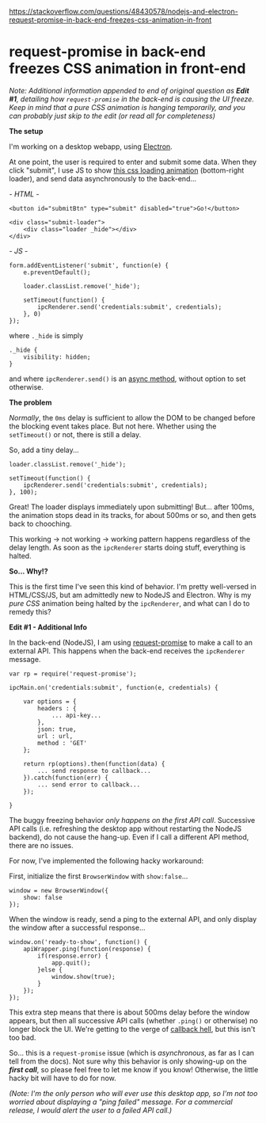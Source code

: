 <a href="https://stackoverflow.com/questions/48430578/nodejs-and-electron-request-promise-in-back-end-freezes-css-animation-in-front">https://stackoverflow.com/questions/48430578/nodejs-and-electron-request-promise-in-back-end-freezes-css-animation-in-front</a><div id="articleHeader"><h1>request-promise in back-end freezes CSS animation in front-end</h1></div>

<p><em>Note: Additional information appended to end of original question as <strong>Edit #1</strong>, detailing how <code>request-promise</code> in the back-end is causing the UI freeze. Keep in mind that a pure CSS animation is hanging temporarily, and you can probably just skip to the edit (or read all for completeness)</em></p>

<p><strong>The setup</strong></p>

<p>I'm working on a desktop webapp, using <a href="https://electronjs.org/docs" target="_blank">Electron</a>.</p>

<p>At one point, the user is required to enter and submit some data. When they click "submit", I use JS to show <a href="https://projects.lukehaas.me/css-loaders/" target="_blank">this css loading animation</a> (bottom-right loader), and send data asynchronously to the back-end...</p>

<p><em>- HTML -</em></p>

<pre><code>&lt;button id="submitBtn" type="submit" disabled="true"&gt;Go!&lt;/button&gt;

&lt;div class="submit-loader"&gt;
    &lt;div class="loader _hide"&gt;&lt;/div&gt;
&lt;/div&gt;</code></pre>

<p><em>- JS -</em></p>

<pre><code>form.addEventListener('submit', function(e) {
    e.preventDefault();

    loader.classList.remove('_hide');

    setTimeout(function() {
        ipcRenderer.send('credentials:submit', credentials);
    }, 0)
});</code></pre>

<p>where <code>._hide</code> is simply</p>

<pre><code>._hide {
    visibility: hidden;
}</code></pre>

<p>and where <code>ipcRenderer.send()</code> is an <a href="https://electronjs.org/docs/api/ipc-renderer#ipcrenderersendchannel-arg1-arg2-" target="_blank">async method</a>, without option to set otherwise.</p>

<p><strong>The problem</strong></p>

<p><em>Normally</em>, the <code>0ms</code> delay is sufficient to allow the DOM to be changed before the blocking event takes place. But not here. Whether using the <code>setTimeout()</code> or not, there is still a delay.</p>

<p>So, add a tiny delay...</p>

<pre><code>loader.classList.remove('_hide');

setTimeout(function() {
    ipcRenderer.send('credentials:submit', credentials);
}, 100);</code></pre>

<p>Great! The loader displays immediately upon submitting! But... after 100ms, the animation stops dead in its tracks, for about 500ms or so, and then gets back to chooching.</p>

<p>This working -&gt; not working -&gt; working pattern happens regardless of the delay length. As soon as the <code>ipcRenderer</code> starts doing stuff, everything is halted.</p>

<p><strong>So... Why!?</strong></p>

<p>This is the first time I've seen this kind of behavior. I'm pretty well-versed in HTML/CSS/JS, but am admittedly new to NodeJS and Electron. Why is my <em>pure CSS</em> animation being halted by the <code>ipcRenderer</code>, and what can I do to remedy this?</p>

<p><strong>Edit #1 - Additional Info</strong></p>

<p>In the back-end (NodeJS), I am using <a href="https://www.npmjs.com/package/request-promise" target="_blank">request-promise</a> to make a call to an external API. This happens when the back-end receives the <code>ipcRenderer</code> message.</p>

<pre><code>var rp = require('request-promise');

ipcMain.on('credentials:submit', function(e, credentials) {    

    var options = {
        headers : {
            ... api-key...
        },
        json: true,
        url : url,
        method : 'GET'
    };

    return rp(options).then(function(data) {
        ... send response to callback...
    }).catch(function(err) {
        ... send error to callback...
    });

}</code></pre>

<p>The buggy freezing behavior <em>only happens on the first API call</em>. Successive API calls (i.e. refreshing the desktop app without restarting the NodeJS backend), do not cause the hang-up. Even if I call a different API method, there are no issues.</p>

<p>For now, I've implemented the following hacky workaround:</p>

<p>First, initialize the first <code>BrowserWindow</code> with <code>show:false</code>...</p>

<pre><code>window = new BrowserWindow({
    show: false
});</code></pre>

<p>When the window is ready, send a ping to the external API, and only display the window after a successful response...</p>

<pre><code>window.on('ready-to-show', function() {
    apiWrapper.ping(function(response) {
        if(response.error) {
            app.quit();
        }else {
            window.show(true);
        }
    });
});</code></pre>

<p>This extra step means that there is about 500ms delay before the window appears, but then all successive API calls (whether <code>.ping()</code> or otherwise) no longer block the UI. We're getting to the verge of <a href="http://callbackhell.com/" target="_blank">callback hell</a>, but this isn't too bad.</p>

<p>So... this is a <code>request-promise</code> issue (which is <em>asynchronous</em>, as far as I can tell from the docs). Not sure why this behavior is only showing-up on the <strong><em>first call</em></strong>, so please feel free to let me know if you know! Otherwise, the little hacky bit will have to do for now.</p>

<p><em>(Note: I'm the only person who will ever use this desktop app, so I'm not too worried about displaying a "ping failed" message. For a commercial release, I would alert the user to a failed API call.)</em></p>
    